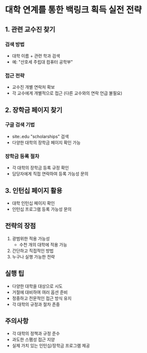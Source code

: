 # 대학 연계를 통한 백링크 획득 실전 전략

## 1. 관련 교수진 찾기

### 검색 방법

- 대학 이름 + 관련 학과 검색
- 예: "산호세 주립대 컴퓨터 공학부"

### 접근 전략

- 교수진 개별 연락처 확보
- 각 교수에게 개별적으로 접근 (다른 교수와의 연락 언급 불필요)

## 2. 장학금 페이지 찾기

### 구글 검색 기법

- site:.edu "scholarships" 검색
- 다양한 대학의 장학금 페이지 확인 가능

### 장학금 등록 절차

- 각 대학의 장학금 등록 규정 확인
- 담당자에게 직접 연락하여 등록 가능성 문의

## 3. 인턴십 페이지 활용

- 대학 인턴십 페이지 확인
- 인턴십 프로그램 등록 가능성 문의

## 전략의 장점

1. 광범위한 적용 가능성
   - 수천 개의 대학에 적용 가능
2. 간단하고 직접적인 방법
3. 누구나 실행 가능한 전략

## 실행 팁

- 다양한 대학을 대상으로 시도
- 거절에 대비하여 여러 옵션 준비
- 정중하고 전문적인 접근 방식 유지
- 각 대학의 규정과 절차 존중

## 주의사항

- 각 대학의 정책과 규정 준수
- 과도한 스팸성 접근 지양
- 실제 가치 있는 인턴십/장학금 프로그램 제공
